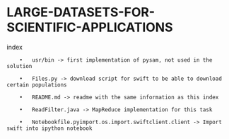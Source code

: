 # LARGE-DATASETS-FOR-SCIENTIFIC-APPLICATIONS
 index
 	
		•	usr/bin -> first implementation of pysam, not used in the solution
		
		•	Files.py -> download script for swift to be able to download certain populations
		
		•	README.md -> readme with the same information as this index
		
		•	ReadFilter.java -> MapReduce implementation for this task 
		
		•	Notebookfile.pyimport.os.import.swiftclient.client -> Import swift into ipython notebook
		
